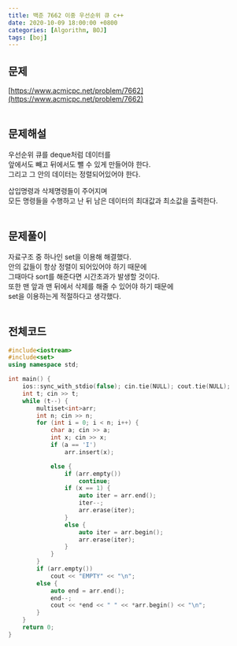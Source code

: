 ```yaml
---
title: 백준 7662 이중 우선순위 큐 c++
date: 2020-10-09 18:00:00 +0800
categories: [Algorithm, BOJ]
tags: [boj]
---
```


## 문제
[https://www.acmicpc.net/problem/7662](https://www.acmicpc.net/problem/7662)  
<br>

## 문제해설  
우선순위 큐를 deque처럼 데이터를  
앞에서도 빼고 뒤에서도 뺄 수 있게 만들어야 한다.  
그리고 그 안의 데이터는 정렬되어있어야 한다.  

삽입명령과 삭제명령들이 주어지며  
모든 명령들을 수행하고 난 뒤 남은 데이터의 최대값과 최소값을 출력한다.  
<br>

## 문제풀이  
자료구조 중 하나인 set을 이용해 해결했다.  
안의 값들이 항상 정렬이 되어있어야 하기 때문에  
그때마다 sort를 해준다면 시간초과가 발생할 것이다.  
또한 맨 앞과 맨 뒤에서 삭제를 해줄 수 있어야 하기 때문에  
set을 이용하는게 적절하다고 생각했다.  
<br>


## 전체코드  
```c++
#include<iostream>
#include<set>
using namespace std;

int main() {
	ios::sync_with_stdio(false); cin.tie(NULL); cout.tie(NULL);
	int t; cin >> t;
	while (t--) {
		multiset<int>arr;
		int n; cin >> n;
		for (int i = 0; i < n; i++) {
			char a; cin >> a;
			int x; cin >> x;
			if (a == 'I')
				arr.insert(x);

			else {
				if (arr.empty())
					continue;
				if (x == 1) {
					auto iter = arr.end();
					iter--;
					arr.erase(iter);
				}
				else {
					auto iter = arr.begin();
					arr.erase(iter);
				}
			}
		}
		if (arr.empty())
			cout << "EMPTY" << "\n";
		else {
			auto end = arr.end();
			end--;
			cout << *end << " " << *arr.begin() << "\n";
		}
	}
	return 0;
}
```
